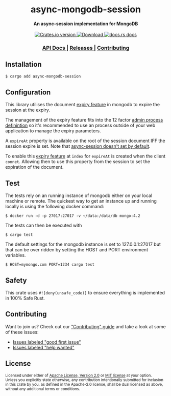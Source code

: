 <h1 align="center">async-mongodb-session</h1>
<div align="center">
  <strong>
    An async-session implementation for MongoDB
  </strong>
</div>

<br />

<div align="center">
  <!-- Crates version -->
  <a href="https://crates.io/crates/async-mongodb-session">
    <img src="https://img.shields.io/crates/v/async-mongodb-session.svg?style=flat-square"
    alt="Crates.io version" />
  </a>
  <!-- Downloads -->
  <a href="https://crates.io/crates/async-mongodb-session">
    <img src="https://img.shields.io/crates/d/async-mongodb-session.svg?style=flat-square"
      alt="Download" />
  </a>
  <!-- docs.rs docs -->
  <a href="https://docs.rs/async-mongodb-session">
    <img src="https://img.shields.io/badge/docs-latest-blue.svg?style=flat-square"
      alt="docs.rs docs" />
  </a>
</div>

<div align="center">
  <h3>
    <a href="https://docs.rs/async-mongodb-session">
      API Docs
    </a>
    <span> | </span>
    <a href="https://github.com/yoshuawuyts/async-mongodb-session/releases">
      Releases
    </a>
    <span> | </span>
    <a href="https://github.com/yoshuawuyts/async-mongodb-session/blob/master.github/CONTRIBUTING.md">
      Contributing
    </a>
  </h3>
</div>

## Installation
```sh
$ cargo add async-mongodb-session
```

## Configuration

This library utilises the document [expiry feature](https://docs.mongodb.com/manual/tutorial/expire-data/#expire-documents-at-a-specific-clock-time) in mongodb to expire the session at the expiry.

The management of the expiry feature fits into the 12 factor [admin process definintion](https://12factor.net/admin-processes) so it's recommended to use an process outside of your web application to manage the expiry parameters.

A `expireAt` property is available on the root of the session document IFF the session expire is set. Note that  [async-session doesn't set by default](https://github.com/http-rs/async-session/blob/main/src/session.rs#L98).

To enable this [expiry feature](https://docs.mongodb.com/manual/tutorial/expire-data/#expire-documents-at-a-specific-clock-time) at `index` for `expireAt` is created when the client `connet`. Allowing then to use this property from the session to set the expiration of the document.

## Test

The tests rely on an running instance of mongodb either on your local machine or remote.
The quickest way to get an instance up and running locally is using the following docker command:

```
$ docker run -d -p 27017:27017 -v ~/data:/data/db mongo:4.2
```

The tests can then be executed with
```
$ cargo test
```

The default settings for the mongodb instance is set to 127.0.0.1:27017 but that can be over ridden by setting the HOST and PORT environment variables.
```
$ HOST=mymongo.com PORT=1234 cargo test
```

## Safety
This crate uses ``#![deny(unsafe_code)]`` to ensure everything is implemented in
100% Safe Rust.

## Contributing
Want to join us? Check out our ["Contributing" guide][contributing] and take a
look at some of these issues:

- [Issues labeled "good first issue"][good-first-issue]
- [Issues labeled "help wanted"][help-wanted]

[contributing]: https://github.com/yoshuawuyts/async-mongodb-session/blob/master.github/CONTRIBUTING.md
[good-first-issue]: https://github.com/yoshuawuyts/async-mongodb-session/labels/good%20first%20issue
[help-wanted]: https://github.com/yoshuawuyts/async-mongodb-session/labels/help%20wanted

## License

<sup>
Licensed under either of <a href="LICENSE-APACHE">Apache License, Version
2.0</a> or <a href="LICENSE-MIT">MIT license</a> at your option.
</sup>

<br/>

<sub>
Unless you explicitly state otherwise, any contribution intentionally submitted
for inclusion in this crate by you, as defined in the Apache-2.0 license, shall
be dual licensed as above, without any additional terms or conditions.
</sub>
